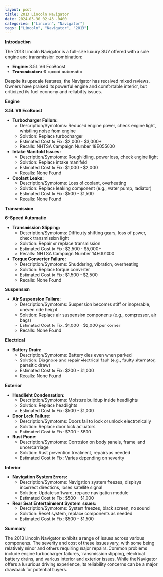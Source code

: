 ```yaml
---
layout: post
title: 2013 Lincoln Navigator
date: 2024-03-30 02:43 -0400
categories: ["Lincoln", "Navigator"]
tags: ["Lincoln", "Navigator", "2013"]
---
```

**Introduction**

The 2013 Lincoln Navigator is a full-size luxury SUV offered with a sole engine and transmission combination:

* **Engine:** 3.5L V6 EcoBoost
* **Transmission:** 6-speed automatic

Despite its upscale features, the Navigator has received mixed reviews. Owners have praised its powerful engine and comfortable interior, but criticized its fuel economy and reliability issues.

**Engine**

**3.5L V6 EcoBoost**

* **Turbocharger Failure:**
    * Description/Symptoms: Reduced engine power, check engine light, whistling noise from engine
    * Solution: Replace turbocharger
    * Estimated Cost to Fix: $2,000 - $3,000+
    * Recalls: NHTSA Campaign Number 18E055000
* **Intake Manifold Issues:**
    * Description/Symptoms: Rough idling, power loss, check engine light
    * Solution: Replace intake manifold
    * Estimated Cost to Fix: $1,000 - $2,000
    * Recalls: None Found
* **Coolant Leaks:**
    * Description/Symptoms: Loss of coolant, overheating
    * Solution: Replace leaking component (e.g., water pump, radiator)
    * Estimated Cost to Fix: $500 - $1,500
    * Recalls: None Found

**Transmission**

**6-Speed Automatic**

* **Transmission Slipping:**
    * Description/Symptoms: Difficulty shifting gears, loss of power, check transmission light
    * Solution: Repair or replace transmission
    * Estimated Cost to Fix: $2,500 - $5,000+
    * Recalls: NHTSA Campaign Number 14E001000
* **Torque Converter Failure:**
    * Description/Symptoms: Shuddering, vibration, overheating
    * Solution: Replace torque converter
    * Estimated Cost to Fix: $1,500 - $2,500
    * Recalls: None Found

**Suspension**

* **Air Suspension Failure:**
    * Description/Symptoms: Suspension becomes stiff or inoperable, uneven ride height
    * Solution: Replace air suspension components (e.g., compressor, air bags)
    * Estimated Cost to Fix: $1,000 - $2,000 per corner
    * Recalls: None Found

**Electrical**

* **Battery Drain:**
    * Description/Symptoms: Battery dies even when parked
    * Solution: Diagnose and repair electrical fault (e.g., faulty alternator, parasitic draw)
    * Estimated Cost to Fix: $200 - $1,000
    * Recalls: None Found

**Exterior**

* **Headlight Condensation:**
    * Description/Symptoms: Moisture buildup inside headlights
    * Solution: Replace headlights
    * Estimated Cost to Fix: $500 - $1,000
* **Door Lock Failure:**
    * Description/Symptoms: Doors fail to lock or unlock electronically
    * Solution: Replace door lock actuators
    * Estimated Cost to Fix: $300 - $600
* **Rust Prone:**
    * Description/Symptoms: Corrosion on body panels, frame, and undercarriage
    * Solution: Rust prevention treatment, repairs as needed
    * Estimated Cost to Fix: Varies depending on severity

**Interior**

* **Navigation System Errors:**
    * Description/Symptoms: Navigation system freezes, displays incorrect directions, loses satellite signal
    * Solution: Update software, replace navigation module
    * Estimated Cost to Fix: $500 - $1,000
* **Rear Seat Entertainment System Issues:**
    * Description/Symptoms: System freezes, black screen, no sound
    * Solution: Reset system, replace components as needed
    * Estimated Cost to Fix: $500 - $1,500

**Summary**

The 2013 Lincoln Navigator exhibits a range of issues across various components. The severity and cost of these issues vary, with some being relatively minor and others requiring major repairs. Common problems include engine turbocharger failures, transmission slipping, electrical battery drains, and various interior and exterior issues. While the Navigator offers a luxurious driving experience, its reliability concerns can be a major drawback for potential buyers.
